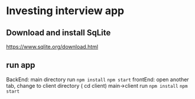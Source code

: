 # Investing interview app

## Download and install SqLite
 https://www.sqlite.org/download.html

 ## run app
 BackEnd: main directory run `npm install` `npm start`
 frontEnd: open another tab, change to client directory ( cd client) main->client
 run `npm install` `npm start`

